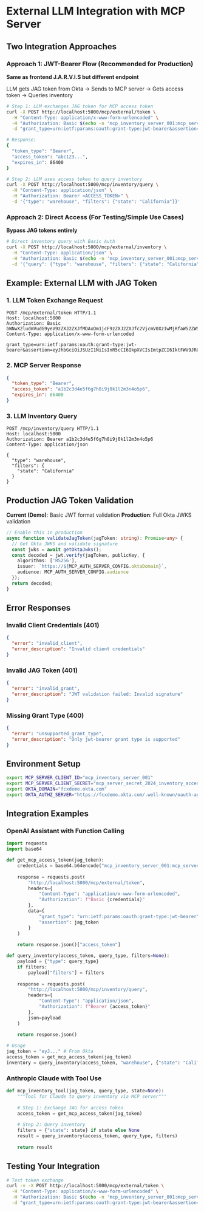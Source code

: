 # External LLM Integration with MCP Server

## Two Integration Approaches

### Approach 1: JWT-Bearer Flow (Recommended for Production)
**Same as frontend J.A.R.V.I.S but different endpoint**

LLM gets JAG token from Okta → Sends to MCP server → Gets access token → Queries inventory

```bash
# Step 1: LLM exchanges JAG token for MCP access token
curl -X POST http://localhost:5000/mcp/external/token \
  -H "Content-Type: application/x-www-form-urlencoded" \
  -H "Authorization: Basic $(echo -n 'mcp_inventory_server_001:mcp_server_secret_2024_inventory_access' | base64)" \
  -d "grant_type=urn:ietf:params:oauth:grant-type:jwt-bearer&assertion=<JAG_TOKEN>"

# Response:
{
  "token_type": "Bearer",
  "access_token": "abc123...",
  "expires_in": 86400
}

# Step 2: LLM uses access token to query inventory
curl -X POST http://localhost:5000/mcp/inventory/query \
  -H "Content-Type: application/json" \
  -H "Authorization: Bearer <ACCESS_TOKEN>" \
  -d '{"type": "warehouse", "filters": {"state": "California"}}'
```

### Approach 2: Direct Access (For Testing/Simple Use Cases)
**Bypass JAG tokens entirely**

```bash
# Direct inventory query with Basic Auth
curl -X POST http://localhost:5000/mcp/external/inventory \
  -H "Content-Type: application/json" \
  -H "Authorization: Basic $(echo -n 'mcp_inventory_server_001:mcp_server_secret_2024_inventory_access' | base64)" \
  -d '{"query": {"type": "warehouse", "filters": {"state": "California"}}}'
```

## Example: External LLM with JAG Token

### 1. LLM Token Exchange Request
```http
POST /mcp/external/token HTTP/1.1
Host: localhost:5000
Authorization: Basic bWNwX2ludmVudG9yeV9zZXJ2ZXJfMDAxOm1jcF9zZXJ2ZXJfc2VjcmV0XzIwMjRfaW52ZW50b3J5X2FjY2Vzcw==
Content-Type: application/x-www-form-urlencoded

grant_type=urn:ietf:params:oauth:grant-type:jwt-bearer&assertion=eyJhbGciOiJSUzI1NiIsInR5cCI6IkpXVCIsImtpZCI6IktFWV9JRCJ9.eyJpc3MiOiJodHRwczovL2ZjeGRlbW8ub2t0YS5jb20iLCJzdWIiOiJ1c2VyX2lkIiwiYXVkIjoiaW52ZW50b3J5X2FwcCIsImV4cCI6MTY3MzQ2NzIwMCwiaWF0IjoxNjczNDYzNjAwfQ.signature
```

### 2. MCP Server Response
```json
{
  "token_type": "Bearer",
  "access_token": "a1b2c3d4e5f6g7h8i9j0k1l2m3n4o5p6",
  "expires_in": 86400
}
```

### 3. LLM Inventory Query
```http
POST /mcp/inventory/query HTTP/1.1
Host: localhost:5000
Authorization: Bearer a1b2c3d4e5f6g7h8i9j0k1l2m3n4o5p6
Content-Type: application/json

{
  "type": "warehouse",
  "filters": {
    "state": "California"
  }
}
```

## Production JAG Token Validation

**Current (Demo)**: Basic JWT format validation
**Production**: Full Okta JWKS validation

```typescript
// Enable this in production
async function validateJagToken(jagToken: string): Promise<any> {
  // Get Okta JWKS and validate signature
  const jwks = await getOktaJwks();
  const decoded = jwt.verify(jagToken, publicKey, {
    algorithms: ['RS256'],
    issuer: `https://${MCP_AUTH_SERVER_CONFIG.oktaDomain}`,
    audience: MCP_AUTH_SERVER_CONFIG.audience
  });
  return decoded;
}
```

## Error Responses

### Invalid Client Credentials (401)
```json
{
  "error": "invalid_client",
  "error_description": "Invalid client credentials"
}
```

### Invalid JAG Token (401)
```json
{
  "error": "invalid_grant", 
  "error_description": "JWT validation failed: Invalid signature"
}
```

### Missing Grant Type (400)
```json
{
  "error": "unsupported_grant_type",
  "error_description": "Only jwt-bearer grant type is supported"
}
```

## Environment Setup

```bash
export MCP_SERVER_CLIENT_ID="mcp_inventory_server_001"
export MCP_SERVER_CLIENT_SECRET="mcp_server_secret_2024_inventory_access"  
export OKTA_DOMAIN="fcxdemo.okta.com"
export OKTA_AUTHZ_SERVER="https://fcxdemo.okta.com/.well-known/oauth-authorization-server"
```

## Integration Examples

### OpenAI Assistant with Function Calling
```python
import requests
import base64

def get_mcp_access_token(jag_token):
    credentials = base64.b64encode("mcp_inventory_server_001:mcp_server_secret_2024_inventory_access".encode()).decode()
    
    response = requests.post(
        "http://localhost:5000/mcp/external/token",
        headers={
            "Content-Type": "application/x-www-form-urlencoded",
            "Authorization": f"Basic {credentials}"
        },
        data={
            "grant_type": "urn:ietf:params:oauth:grant-type:jwt-bearer",
            "assertion": jag_token
        }
    )
    
    return response.json()["access_token"]

def query_inventory(access_token, query_type, filters=None):
    payload = {"type": query_type}
    if filters:
        payload["filters"] = filters
    
    response = requests.post(
        "http://localhost:5000/mcp/inventory/query",
        headers={
            "Content-Type": "application/json",
            "Authorization": f"Bearer {access_token}"
        },
        json=payload
    )
    
    return response.json()

# Usage
jag_token = "eyJ..." # From Okta
access_token = get_mcp_access_token(jag_token)
inventory = query_inventory(access_token, "warehouse", {"state": "California"})
```

### Anthropic Claude with Tool Use
```python
def mcp_inventory_tool(jag_token, query_type, state=None):
    """Tool for Claude to query inventory via MCP server"""
    
    # Step 1: Exchange JAG for access token
    access_token = get_mcp_access_token(jag_token)
    
    # Step 2: Query inventory
    filters = {"state": state} if state else None
    result = query_inventory(access_token, query_type, filters)
    
    return result
```

## Testing Your Integration

```bash
# Test token exchange
curl -v -X POST http://localhost:5000/mcp/external/token \
  -H "Content-Type: application/x-www-form-urlencoded" \
  -H "Authorization: Basic $(echo -n 'mcp_inventory_server_001:mcp_server_secret_2024_inventory_access' | base64)" \
  -d "grant_type=urn:ietf:params:oauth:grant-type:jwt-bearer&assertion=eyJ0eXAiOiJKV1QiLCJhbGciOiJSUzI1NiJ9.eyJpc3MiOiJodHRwczovL2ZjeGRlbW8ub2t0YS5jb20iLCJzdWIiOiJ0ZXN0In0.test"
```